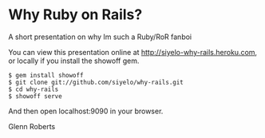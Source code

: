 # Why Ruby on Rails? #

A short presentation on why Im such a Ruby/RoR fanboi

You can view this presentation online at
http://siyelo-why-rails.heroku.com, or locally if you install the showoff gem.

    $ gem install showoff
    $ git clone git://github.com/siyelo/why-rails.git
    $ cd why-rails
    $ showoff serve

And then open localhost:9090 in your browser.



Glenn Roberts

